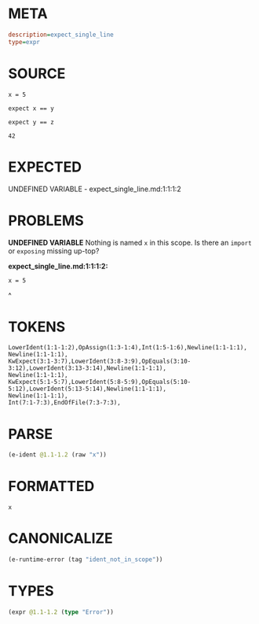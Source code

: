 # META
~~~ini
description=expect_single_line
type=expr
~~~
# SOURCE
~~~roc
x = 5

expect x == y

expect y == z

42
~~~
# EXPECTED
UNDEFINED VARIABLE - expect_single_line.md:1:1:1:2
# PROBLEMS
**UNDEFINED VARIABLE**
Nothing is named `x` in this scope.
Is there an `import` or `exposing` missing up-top?

**expect_single_line.md:1:1:1:2:**
```roc
x = 5
```
^


# TOKENS
~~~zig
LowerIdent(1:1-1:2),OpAssign(1:3-1:4),Int(1:5-1:6),Newline(1:1-1:1),
Newline(1:1-1:1),
KwExpect(3:1-3:7),LowerIdent(3:8-3:9),OpEquals(3:10-3:12),LowerIdent(3:13-3:14),Newline(1:1-1:1),
Newline(1:1-1:1),
KwExpect(5:1-5:7),LowerIdent(5:8-5:9),OpEquals(5:10-5:12),LowerIdent(5:13-5:14),Newline(1:1-1:1),
Newline(1:1-1:1),
Int(7:1-7:3),EndOfFile(7:3-7:3),
~~~
# PARSE
~~~clojure
(e-ident @1.1-1.2 (raw "x"))
~~~
# FORMATTED
~~~roc
x
~~~
# CANONICALIZE
~~~clojure
(e-runtime-error (tag "ident_not_in_scope"))
~~~
# TYPES
~~~clojure
(expr @1.1-1.2 (type "Error"))
~~~
